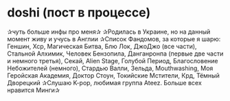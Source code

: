# doshi (пост в процессе)
✰чуть больше инфы про меня✰
✰Родилась в Украине, но на данный момент живу и учусь в Англии
✰Список Фандомов, за которые я шарю: Геншин, Хср, Магическая Битва, Блю Лок, ДжоДжо (все части), Стальной Алхимик, Человек Бензопила, Данганронпа (первые две части и немного третья), Секай, Alien Stage, Голубой Период, Благословение Небожителей (немного), Стардью Валли, Зельда, Mouthwashing, Моя Геройская Академия, Доктор Стоун, Токийские Мстители, Крд, Тёмный Дворецкий
✰Слушаю K-pop, любимая группа Ateez. Больше всех нравится Минги✰
